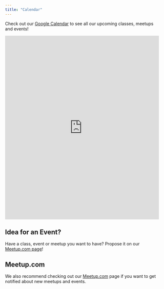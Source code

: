 ```yaml
---
title: "Calendar"
---
```


Check out our [Google Calendar](bit.ly/chimera-calendar) to see all our upcoming classes, meetups and events!

<iframe src="http://www.google.com/calendar/embed?src=chimeraarts.org_b4v4cunfv1ol6mrtm1ij64gh3g%40group.calendar.google.com&ctz=America/Los_Angeles" style="border: 0" width="100%" height="600" frameborder="0" scrolling="no"></iframe>

## Idea for an Event?

Have a class, event or meetup you want to have? Propose it on our [Meetup.com page][meetup]!


## Meetup.com

We also recommend checking out our [Meetup.com][meetup] page if you want to get notified about new meetups and events.

[meetup]: http://www.meetup.com/Chimera-Arts-Maker-Space/
